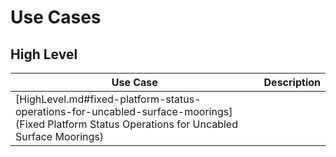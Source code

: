 # Use Cases

## High Level

| Use Case | Description |
|----------|-------------|
|[HighLevel.md#fixed-platform-status-operations-for-uncabled-surface-moorings](Fixed Platform Status Operations for Uncabled Surface Moorings) | |
